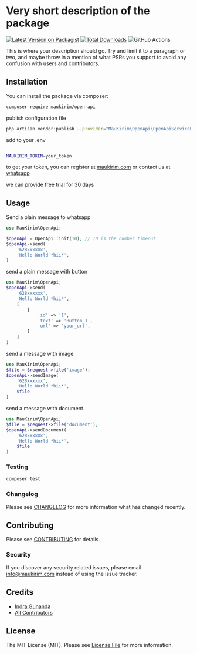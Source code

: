 # Very short description of the package

[![Latest Version on Packagist](https://img.shields.io/packagist/v/maukirim/open-api.svg?style=flat-square)](https://packagist.org/packages/maukirim/open-api)
[![Total Downloads](https://img.shields.io/packagist/dt/maukirim/open-api.svg?style=flat-square)](https://packagist.org/packages/maukirim/open-api)
![GitHub Actions](https://github.com/maukirim/open-api/actions/workflows/main.yml/badge.svg)

This is where your description should go. Try and limit it to a paragraph or two, and maybe throw in a mention of what
PSRs you support to avoid any confusion with users and contributors.

## Installation

You can install the package via composer:

```bash
composer require maukirim/open-api
```

publish configuration file

```bash
php artisan vendor:publish --provider="MauKirim\OpenApi\OpenApiServiceProvider"
```

add to your .env

```bash

MAUKIRIM_TOKEN=your_token

```

to get your token, you can register at [maukirim.com](https://maukirim.com) or contact us
at [whatsapp](https://wa.me/6285792071380)

we can provide free trial for 30 days

## Usage

Send a plain message to whatsapp

```php
use MauKirim\OpenApi;

$openApi = OpenApi::init(10); // 10 is the number timeout
$openApi->send(
    '628xxxxxx',
    'Hello World *hii*',
)
```

send a plain message with button

```php
use MauKirim\OpenApi;
$openApi->send(
    '628xxxxxx',
    'Hello World *hii*',
    [
        [
            'id' => '1',
            'text' => 'Button 1',
            'url' => 'your_url',
        ]
    ]
)
```

send a message with image

```php
use MauKirim\OpenApi;
$file = $request->file('image');
$openApi->sendImage(
    '628xxxxxx',
    'Hello World *hii*',
    $file
)
```

send a message with document

```php
use MauKirim\OpenApi;
$file = $request->file('document');
$openApi->sendDocument(
    '628xxxxxx',
    'Hello World *hii*',
    $file
)
```

### Testing

```bash
composer test
```

### Changelog

Please see [CHANGELOG](CHANGELOG.md) for more information what has changed recently.

## Contributing

Please see [CONTRIBUTING](CONTRIBUTING.md) for details.

### Security

If you discover any security related issues, please email info@maukirim.com instead of using the issue tracker.

## Credits

- [Indra Gunanda](https://github.com/maukirim)
- [All Contributors](../../contributors)

## License

The MIT License (MIT). Please see [License File](LICENSE.md) for more information.
